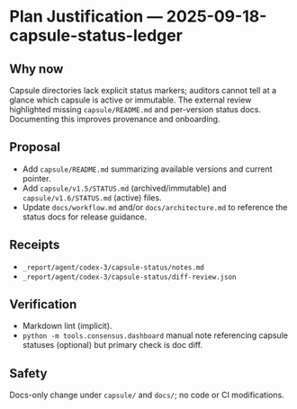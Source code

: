 # Plan Justification — 2025-09-18-capsule-status-ledger

## Why now
Capsule directories lack explicit status markers; auditors cannot tell at a glance which capsule is active or immutable. The external review highlighted missing `capsule/README.md` and per-version status docs. Documenting this improves provenance and onboarding.

## Proposal
- Add `capsule/README.md` summarizing available versions and current pointer.
- Add `capsule/v1.5/STATUS.md` (archived/immutable) and `capsule/v1.6/STATUS.md` (active) files.
- Update `docs/workflow.md` and/or `docs/architecture.md` to reference the status docs for release guidance.

## Receipts
- `_report/agent/codex-3/capsule-status/notes.md`
- `_report/agent/codex-3/capsule-status/diff-review.json`

## Verification
- Markdown lint (implicit).
- `python -m tools.consensus.dashboard` manual note referencing capsule statuses (optional) but primary check is doc diff.

## Safety
Docs-only change under `capsule/` and `docs/`; no code or CI modifications.
